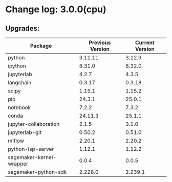 # Change log: 3.0.0(cpu)

## Upgrades: 

Package | Previous Version | Current Version
---|---|---
python|3.11.11|3.12.9
ipython|8.31.0|8.32.0
jupyterlab|4.2.7|4.3.5
langchain|0.3.17|0.3.18
scipy|1.15.1|1.15.2
pip|24.3.1|25.0.1
notebook|7.2.2|7.3.2
conda|24.11.3|25.1.1
jupyter-collaboration|2.1.5|3.1.0
jupyterlab-git|0.50.2|0.51.0
mlflow|2.20.1|2.20.2
python-lsp-server|1.12.1|1.12.2
sagemaker-kernel-wrapper|0.0.4|0.0.5
sagemaker-python-sdk|2.228.0|2.239.1
